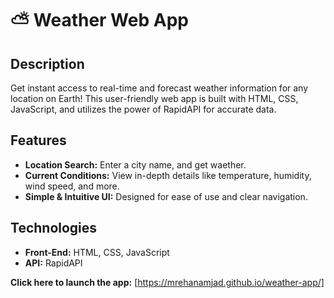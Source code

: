# ⛅️ Weather Web App 

## Description

Get instant access to real-time and forecast weather information for any location on Earth! This user-friendly web app is built with HTML, CSS, JavaScript, and utilizes the power of RapidAPI for accurate data.

## Features

* **Location Search:** Enter a city name, and get waether.
* **Current Conditions:** View in-depth details like temperature, humidity, wind speed, and more.
* **Simple & Intuitive UI:** Designed for ease of use and clear navigation.

## Technologies

* **Front-End:** HTML, CSS, JavaScript
* **API:** RapidAPI

**Click here to launch the app:** [https://mrehanamjad.github.io/weather-app/]








